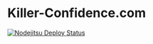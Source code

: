 # Killer-Confidence.com

[![Nodejitsu Deploy Status](https://webhooks.nodejitsu.com/MassDistributionMedia/Killer-Confidence.com.png)](https://webops.nodejitsu.com#kc-foundation.docpad/Killer-Confidence.com)
